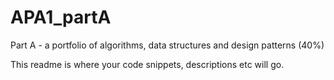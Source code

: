# APA1_partA
Part A - a portfolio of algorithms, data structures and design patterns (40%)

This readme is where your code snippets, descriptions etc will go.
